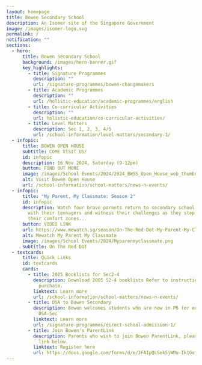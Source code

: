 ```yaml
---
layout: homepage
title: Bowen Secondary School
description: An Isomer site of the Singapore Government
image: /images/isomer-logo.svg
permalink: /
notification: ""
sections:
  - hero:
      title: Bowen Secondary School
      background: /images/hero-banner.gif
      key_highlights:
        - title: Signature Programmes
          description: ""
          url: /signature-programmes/bowen-changemakers
        - title: Academic Programmes
          description: ""
          url: /holistic-education/academic-programmes/english
        - title: Co-curricular Activities
          description: ""
          url: holistic-education/co-curricular-activities/
        - title: Level Matters
          description: Sec 1, 2, 3, 4/5
          url: /school-information/level-matters/secondary-1/
  - infopic:
      title: BOWEN OPEN HOUSE
      subtitle: COME VISIT US!
      id: infopic
      description: 16 Nov 2024, Saturday (9-12pm)
      button: FIND OUT MORE
      image: /images/School Events/2024/2024_BWSS_Open_House_web_thumbnail.jpg
      alt: Visit Bowen Open House
      url: /school-information/school-matters/news-n-events/
  - infopic:
      title: "My Parent, My Classmate: Season 2"
      id: infopic
      description: Watch four brave parents return to secondary school to reconnect
        with their teenagers and witness their challenges as they step out of
        their comfort zones...
      button: VIDEO LINK
      url: https://www.mewatch.sg/season/On-The-Red-Dot-My-Parent-My-Classmate-S2-432815
      alt: Mewatch My Parent My Classmate
      image: /images/School Events/2024/Myparenmyclassmate.png
      subtitle: On The Red DOT
  - textcards:
      title: Quick Links
      id: textcards
      cards:
        - title: 2025 Booklists for Sec2-4
          description: Download 2005 S2-4 booklists Refer to instructions for online
            purchase.
          linktext: Learn more
          url: /school-information/school-matters/news-n-events/
        - title: DSA to Bowen Secondary
          description: Bowen welcomes students who are now in P6 (or equivalent) to apply
            DSA-Sec
          linktext: Learn more
          url: /signature-programmes/direct-school-admission-1/
        - title: Join Bowen's ParentLink
          description: Parents who wish to join Bowen ParentLink, please register via the
            link below.
          linktext: Register here
          url: https://docs.google.com/forms/d/e/1FAIpQLSek5jWMu-Ik1Gxfht-VVy7vfdGIgLYBdf7Wssvx1Hz56QQZqQ/viewform
---
```

